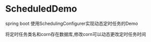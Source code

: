 # ScheduledDemo
spring boot 使用SchedulingConfigurer实现动态定时任务的Demo

将定时任务类名和corn存在数据库,修改corn可以动态更改定时任务时间

